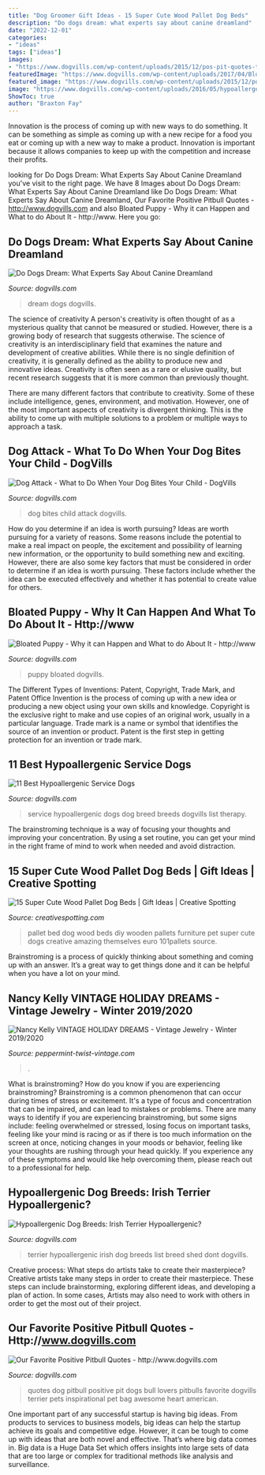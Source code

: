```yaml
---
title: "Dog Groomer Gift Ideas - 15 Super Cute Wood Pallet Dog Beds"
description: "Do dogs dream: what experts say about canine dreamland"
date: "2022-12-01"
categories:
- "ideas"
tags: ["ideas"]
images:
- "https://www.dogvills.com/wp-content/uploads/2015/12/pos-pit-quotes-text.jpg"
featuredImage: "https://www.dogvills.com/wp-content/uploads/2017/04/Bloated-Puppy-f.jpg"
featured_image: "https://www.dogvills.com/wp-content/uploads/2015/12/pos-pit-quotes-text.jpg"
image: "https://www.dogvills.com/wp-content/uploads/2016/05/hypoallergenic-service-dogs.jpg"
ShowToc: true
author: "Braxton Fay"
---
```



Innovation is the process of coming up with new ways to do something. It can be something as simple as coming up with a new recipe for a food you eat or coming up with a new way to make a product. Innovation is important because it allows companies to keep up with the competition and increase their profits.

	

		
looking for Do Dogs Dream: What Experts Say About Canine Dreamland you've visit to the right page. We have 8 Images about Do Dogs Dream: What Experts Say About Canine Dreamland like Do Dogs Dream: What Experts Say About Canine Dreamland, Our Favorite Positive Pitbull Quotes - http://www.dogvills.com and also Bloated Puppy - Why it can Happen and What to do About It - http://www. Here you go:
		
    
## Do Dogs Dream: What Experts Say About Canine Dreamland

<img loading=lazy src="https://www.dogvills.com/wp-content/uploads/2014/12/Do-Dogs-Dream-.png" onerror="this.onerror=null;this.src='https://tse3.mm.bing.net/th?id=OIP.UyE-DXskMgNvTVs_KiNQJwHaK9&amp;pid=15.1';" alt="Do Dogs Dream: What Experts Say About Canine Dreamland">

_Source: dogvills.com_

>dream dogs dogvills. 

	

The science of creativity
A person's creativity is often thought of as a mysterious quality that cannot be measured or studied. However, there is a growing body of research that suggests otherwise. The science of creativity is an interdisciplinary field that examines the nature and development of creative abilities.
While there is no single definition of creativity, it is generally defined as the ability to produce new and innovative ideas. Creativity is often seen as a rare or elusive quality, but recent research suggests that it is more common than previously thought.

There are many different factors that contribute to creativity. Some of these include intelligence, genes, environment, and motivation. However, one of the most important aspects of creativity is divergent thinking. This is the ability to come up with multiple solutions to a problem or multiple ways to approach a task.

    
## Dog Attack - What To Do When Your Dog Bites Your Child - DogVills

<img loading=lazy src="https://www.dogvills.com/wp-content/uploads/2016/11/dog-bites-child-611x1024.jpg" onerror="this.onerror=null;this.src='https://tse2.mm.bing.net/th?id=OIP.Ju2CqkfY2kCUILzWCvYqNgHaMa&amp;pid=15.1';" alt="Dog Attack - What to Do When Your Dog Bites Your Child - DogVills">

_Source: dogvills.com_

>dog bites child attack dogvills. 

	

How do you determine if an idea is worth pursuing?
Ideas are worth pursuing for a variety of reasons. Some reasons include the potential to make a real impact on people, the excitement and possibility of learning new information, or the opportunity to build something new and exciting. However, there are also some key factors that must be considered in order to determine if an idea is worth pursuing. These factors include whether the idea can be executed effectively and whether it has potential to create value for others.

    
## Bloated Puppy - Why It Can Happen And What To Do About It - Http://www

<img loading=lazy src="https://www.dogvills.com/wp-content/uploads/2017/04/Bloated-Puppy-f.jpg" onerror="this.onerror=null;this.src='https://tse3.mm.bing.net/th?id=OIP.u8wWetf_ddAO_XpGOBxxlgHaFk&amp;pid=15.1';" alt="Bloated Puppy - Why it can Happen and What to do About It - http://www">

_Source: dogvills.com_

>puppy bloated dogvills. 

	

The Different Types of Inventions: Patent, Copyright, Trade Mark, and Patent Office
Invention is the process of coming up with a new idea or producing a new object using your own skills and knowledge. Copyright is the exclusive right to make and use copies of an original work, usually in a particular language. Trade mark is a name or symbol that identifies the source of an invention or product. Patent is the first step in getting protection for an invention or trade mark.

    
## 11 Best Hypoallergenic Service Dogs

<img loading=lazy src="https://www.dogvills.com/wp-content/uploads/2016/05/hypoallergenic-service-dogs.jpg" onerror="this.onerror=null;this.src='https://tse1.mm.bing.net/th?id=OIP.qtZwFjwfHUpC9Gg9GwK_mgHaMa&amp;pid=15.1';" alt="11 Best Hypoallergenic Service Dogs">

_Source: dogvills.com_

>service hypoallergenic dogs dog breed breeds dogvills list therapy. 

	

The brainstroming technique is a way of focusing your thoughts and improving your concentration. By using a set routine, you can get your mind in the right frame of mind to work when needed and avoid distraction.

    
## 15 Super Cute Wood Pallet Dog Beds | Gift Ideas | Creative Spotting

<img loading=lazy src="https://www.creativespotting.com/wp-content/uploads/2013/05/pallet-dog-bed-1-600x402.jpg" onerror="this.onerror=null;this.src='https://tse2.mm.bing.net/th?id=OIP.sUyLGYbMP2xNkjXIjDOUlwHaE9&amp;pid=15.1';" alt="15 Super Cute Wood Pallet Dog Beds | Gift Ideas | Creative Spotting">

_Source: creativespotting.com_

>pallet bed dog wood beds diy wooden pallets furniture pet super cute dogs creative amazing themselves euro 101pallets source. 

	

Brainstroming is a process of quickly thinking about something and coming up with an answer. It’s a great way to get things done and it can be helpful when you have a lot on your mind.

    
## Nancy Kelly VINTAGE HOLIDAY DREAMS - Vintage Jewelry - Winter 2019/2020

<img loading=lazy src="http://cdn.shopify.com/s/files/1/0042/0669/0350/articles/Xmastree_1024x.jpg?v=1604287717" onerror="this.onerror=null;this.src='https://tse4.mm.bing.net/th?id=OIP.nUeDRKlxP2HFTmBPKzBXCAHaGi&amp;pid=15.1';" alt="Nancy Kelly VINTAGE HOLIDAY DREAMS - Vintage Jewelry - Winter 2019/2020">

_Source: peppermint-twist-vintage.com_

>. 

	

What is brainstroming?
How do you know if you are experiencing brainstroming? Brainstroming is a common phenomenon that can occur during times of stress or excitement. It's a type of focus and concentration that can be impaired, and can lead to mistakes or problems. There are many ways to identify if you are experiencing brainstroming, but some signs include: feeling overwhelmed or stressed, losing focus on important tasks, feeling like your mind is racing or as if there is too much information on the screen at once, noticing changes in your moods or behavior, feeling like your thoughts are rushing through your head quickly. If you experience any of these symptoms and would like help overcoming them, please reach out to a professional for help.

    
## Hypoallergenic Dog Breeds: Irish Terrier Hypoallergenic?

<img loading=lazy src="https://www.dogvills.com/wp-content/uploads/2016/05/Irish-terrier-hypoallergenic-dog-breeds-630x1024.jpg" onerror="this.onerror=null;this.src='https://tse1.mm.bing.net/th?id=OIP.5BxEDOsa5HU6Vh0hN4iG5QHaMC&amp;pid=15.1';" alt="Hypoallergenic Dog Breeds: Irish Terrier Hypoallergenic?">

_Source: dogvills.com_

>terrier hypoallergenic irish dog breeds list breed shed dont dogvills. 

	

Creative process: What steps do artists take to create their masterpiece?
Creative artists take many steps in order to create their masterpiece. These steps can include brainstorming, exploring different ideas, and developing a plan of action. In some cases, Artists may also need to work with others in order to get the most out of their project.

    
## Our Favorite Positive Pitbull Quotes - Http://www.dogvills.com

<img loading=lazy src="https://www.dogvills.com/wp-content/uploads/2015/12/pos-pit-quotes-text.jpg" onerror="this.onerror=null;this.src='https://tse1.mm.bing.net/th?id=OIP.JtvsoLdzqZFTbrgrNP9ZOwHaKl&amp;pid=15.1';" alt="Our Favorite Positive Pitbull Quotes - http://www.dogvills.com">

_Source: dogvills.com_

>quotes dog pitbull positive pit dogs bull lovers pitbulls favorite dogvills terrier pets inspirational pet bag awesome heart american. 

	

One important part of any successful startup is having big ideas. From products to services to business models, big ideas can help the startup achieve its goals and competitive edge. However, it can be tough to come up with ideas that are both novel and effective. That’s where big data comes in. Big data is a Huge Data Set which offers insights into large sets of data that are too large or complex for traditional methods like analysis and surveillance.


